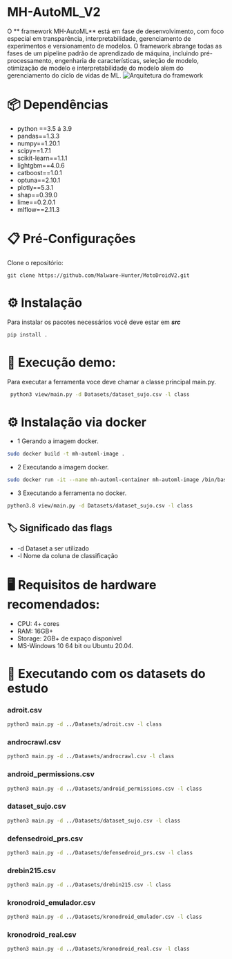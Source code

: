 # MH-AutoML_V2
O ** framework MH-AutoML** está em fase de desenvolvimento, com foco especial em transparência, interpretabilidade, gerenciamento de experimentos e versionamento de modelos. O framework abrange todas as fases de um pipeline padrão de aprendizado de máquina, incluindo pré-processamento, engenharia de características, seleção de modelo, otimização de modelo e interpretabilidade do modelo alem do gerenciamento do ciclo de vidas de ML.
![**Arquitetura do framework**](https://github.com/Malware-Hunter/MotoDroidV2/blob/main/imgs/fluxo-MH-AutoML.png)

# 📦 Dependências
- python ==3.5 á 3.9
- pandas==1.3.3
- numpy==1.20.1
- scipy==1.7.1
- scikit-learn==1.1.1
- lightgbm==4.0.6
- catboost==1.0.1
- optuna==2.10.1
- plotly==5.3.1
- shap==0.39.0
- lime==0.2.0.1
- mlflow==2.11.3

# 📋 Pré-Configurações

Clone o repositório:

    git clone https://github.com/Malware-Hunter/MotoDroidV2.git


# ⚙️ Instalação
Para instalar os pacotes necessários você deve estar em ***src*** 

```bash
pip install .
```

# 🚀 Execução demo:
Para executar a ferramenta voce deve chamar a classe principal main.py.
```bash
 python3 view/main.py -d Datasets/dataset_sujo.csv -l class
```

# ⚙️ Instalação via docker
- 1 Gerando a imagem docker.
```bash
sudo docker build -t mh-automl-image .
```
- 2 Executando a imagem docker.
```bash
sudo docker run -it --name mh-automl-container mh-automl-image /bin/bash
```
- 3 Executando a ferramenta no docker.

```bash
python3.8 view/main.py -d Datasets/dataset_sujo.csv -l class
```
## 🏷️ Significado das flags 
- -d Dataset a ser utilizado
- -l  Nome da coluna de classificação 

# 🖥️ Requisitos de hardware recomendados:
- CPU: 4+ cores
- RAM: 16GB+
- Storage: 2GB+ de expaço disponivel
- MS-Windows 10 64 bit ou Ubuntu 20.04.

# 🚀 Executando com os datasets do estudo


### adroit.csv
```bash
python3 main.py -d ../Datasets/adroit.csv -l class
```

### androcrawl.csv
```bash
python3 main.py -d ../Datasets/androcrawl.csv -l class
```

### android_permissions.csv
```bash
python3 main.py -d ../Datasets/android_permissions.csv -l class
```

### dataset_sujo.csv
```bash
python3 main.py -d ../Datasets/dataset_sujo.csv -l class
```

### defensedroid_prs.csv
```bash
python3 main.py -d ../Datasets/defensedroid_prs.csv -l class
```

### drebin215.csv
```bash
python3 main.py -d ../Datasets/drebin215.csv -l class
```

### kronodroid_emulador.csv
```bash
python3 main.py -d ../Datasets/kronodroid_emulador.csv -l class
```

### kronodroid_real.csv
```bash
python3 main.py -d ../Datasets/kronodroid_real.csv -l class
```

